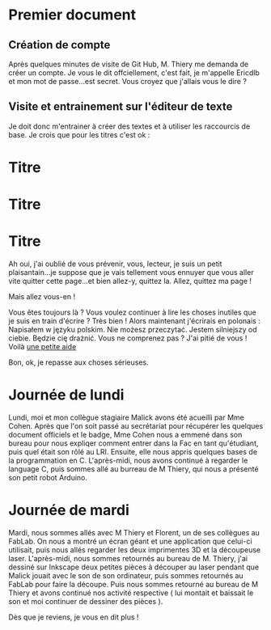 # Premier document

## Création de compte

Après quelques minutes de visite de Git Hub, M. Thiery me demanda de créer un compte. Je vous le dit offciellement, c'est fait, je m'appelle Ericdlb et mon mot de passe...est secret. Vous croyez que j'allais vous le dire ?

## Visite et entrainement sur l'éditeur de texte

Je doit donc m'entrainer à créer des textes et à utiliser les raccourcis de base. Je crois que pour les titres c'est ok :

# Titre

# Titre

# Titre

Ah oui, j'ai oublié de vous prévenir, vous, lecteur, je suis un petit plaisantain...je suppose que je vais tellement vous ennuyer que vous aller vite quitter cette page...et bien allez-y, quittez la.
Allez, quittez ma page !

Mais allez vous-en !

Vous êtes toujours là ? Vous voulez continuer à lire les choses inutiles que je suis en train d'écrire ? Très bien ! Alors maintenant j'écrirais en polonais :
Napisałem w języku polskim. Nie możesz przeczytać. Jestem silniejszy od ciebie. Będzie cię drażnić.
Vous ne comprenez pas ? J'ai pitié de vous ! Voilà [une petite aide](https://translate.google.fr/?hl=fr)

Bon, ok, je repasse aux choses sérieuses.

# Journée de lundi

Lundi, moi et mon collègue stagiaire Malick avons été acueilli par Mme Cohen. Après que l'on soit passé au secrétariat pour récupérer les quelques document officiels et le badge, Mme Cohen nous a emmené dans son bureau pour nous expliqer comment entrer dans la Fac en tant qu'étudiant, puis quel était son rôlé au LRI. Ensuite, elle nous appris quelques bases de la programmation en C. L'après-midi, nous avons continué à regarder le language C, puis sommes allé au burreau de M Thiery, qui nous a présenté son petit robot Arduino.

# Journée de mardi

Mardi, nous sommes allés avec M Thiery et Florent, un de ses collègues au FabLab. On nous a montré un écran géant et une application que celui-ci utilisait, puis nous allés regarder les deux imprimentes 3D et la découpeuse laser. L'après-midi, nous sommes retournés au bureau de M. Thiery, j'ai dessiné sur Inkscape deux petites pièces à découper au laser pendant que Malick jouait avec le son de son ordinateur, puis sommes retournés au FabLab pour faire la découpe. Puis nous sommes retourné au bureau de M Thiery et avons continué nos activité respective ( lui montait et baissait le son et moi continuer de dessiner des pièces ).

Dès que je reviens, je vous en dit plus !
